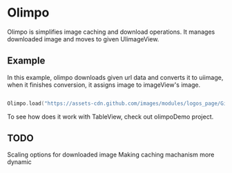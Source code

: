 # Olimpo

Olimpo is simplifies image caching and download operations. It manages downloaded image and moves to given UIimageView.

## Example

In this example, olimpo downloads given url data and converts it to uiimage, when it finishes conversion, it assigns image to imageView's image.

```swift

Olimpo.load("https://assets-cdn.github.com/images/modules/logos_page/GitHub-Mark.png").into(imageView);

```

To see how does it work with TableView, check out olimpoDemo project.

## TODO

Scaling options for downloaded image
Making caching machanism more dynamic




